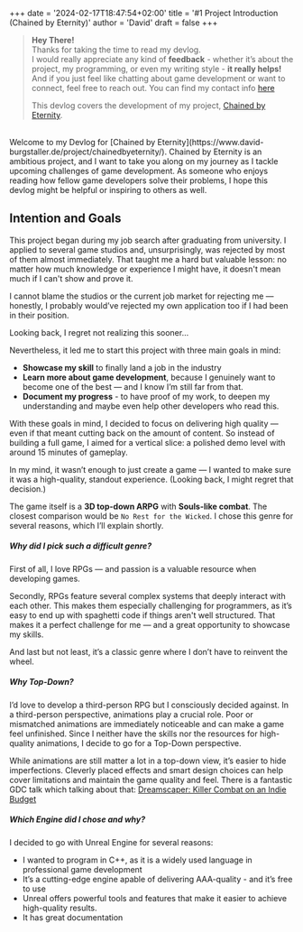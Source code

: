 +++
date = '2024-02-17T18:47:54+02:00'
title = '#1 Project Introduction (Chained by Eternity)'
author = 'David'
draft = false
+++
> **Hey There!**  
> Thanks for taking the time to read my devlog.  
> I would really appreciate any kind of **feedback** - whether it’s about the project, my programming, or even my writing style - **it really helps!**
> And if you just feel like chatting about game development or want to connect, feel free to reach out.
> You can find my contact info [here](https://david-burgstaller.de/about/)
>
> This devlog covers the development of my project, [Chained by Eternity](https://www.david-burgstaller.de/project/chainedbyeternity/).

<br>
Welcome to my Devlog for [Chained by Eternity](https://www.david-burgstaller.de/project/chainedbyeternity/).
Chained by Eternity is an ambitious project, and I want to take you along on my journey as I tackle upcoming challenges of game development. As someone who enjoys reading how fellow game developers solve their problems, I hope this devlog might be helpful or inspiring to others as well.

## Intention and Goals
This project began during my job search after graduating from university. I applied to several game studios and, unsurprisingly, was rejected by most of them almost immediately. That taught me a hard but valuable lesson: no matter how much knowledge or experience I might have, it doesn't mean much if I can't show and prove it. 

I cannot blame the studios or the current job market for rejecting me — honestly, I probably would’ve rejected my own application too if I had been in their position.

Looking back, I regret not realizing this sooner...

Nevertheless, it led me to start this project with three main goals in mind:
- **Showcase my skill** to finally land a job in the industry
- **Learn more about game development**, because I genuinely want to become one of the best — and I know I’m still far from that.
- **Document my progress** - to have proof of my work, to deepen my understanding and maybe even help other developers who read this.

With these goals in mind, I decided to focus on delivering high quality — even if that meant cutting back on the amount of content. So instead of building a full game, I aimed for a vertical slice: a polished demo level with around 15 minutes of gameplay.

In my mind, it wasn’t enough to just create a game — I wanted to make sure it was a high-quality, standout experience.
(Looking back, I might regret that decision.)

The game itself is a **3D top-down ARPG** with **Souls-like combat**. The closest comparison would be `No Rest for the Wicked`. I chose this genre for several reasons, which I’ll explain shortly.

##### Why did I pick such a difficult genre?

First of all, I love RPGs — and passion is a valuable resource when developing games.

Secondly, RPGs feature several complex systems that deeply interact with each other. This makes them especially challenging for programmers, as it’s easy to end up with spaghetti code if things aren't well structured. That makes it a perfect challenge for me — and a great opportunity to showcase my skills.

And last but not least, it’s a classic genre where I don’t have to reinvent the wheel.

##### Why Top-Down?

I’d love to develop a third-person RPG but I consciously decided against. In a third-person perspective, animations play a crucial role. Poor or mismatched animations are immediately noticeable and can make a game feel unfinished. Since I neither have the skills nor the resources for high-quality animations, I decide to go for a Top-Down perspective. 

While animations are still matter a lot in a top-down view, it’s easier to hide imperfections. Cleverly placed effects and smart design choices can help cover limitations and maintain the game quality and feel. 
There is a fantastic GDC talk which talking about that: [Dreamscaper: Killer Combat on an Indie Budget](https://www.youtube.com/watch?v=3Omb5exWpd4&t=3274s&ab_channel=GDC2025)

##### Which Engine did I chose and why?

I decided to go with Unreal Engine for several reasons:
- I wanted to program in C++, as it is a widely used language in professional game development
- It’s a cutting-edge engine apable of delivering AAA-quality - and it’s free to use
- Unreal offers powerful tools and features that make it easier to achieve high-quality results.
- It has great documentation 

